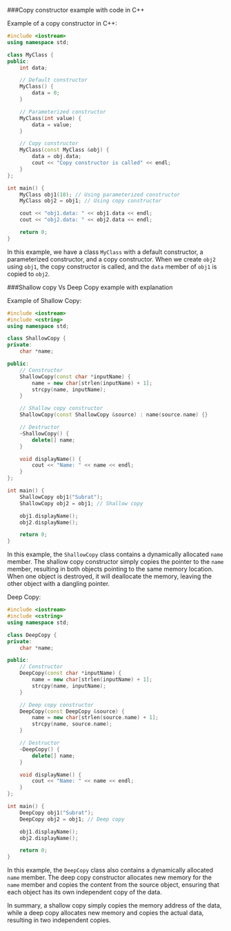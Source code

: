 ###Copy constructor example with code in C++

Example of a copy constructor in C++:

```cpp
#include <iostream>
using namespace std;

class MyClass {
public:
    int data;

    // Default constructor
    MyClass() {
        data = 0;
    }

    // Parameterized constructor
    MyClass(int value) {
        data = value;
    }

    // Copy constructor
    MyClass(const MyClass &obj) {
        data = obj.data;
        cout << "Copy constructor is called" << endl;
    }
};

int main() {
    MyClass obj1(10); // Using parameterized constructor
    MyClass obj2 = obj1; // Using copy constructor

    cout << "obj1.data: " << obj1.data << endl;
    cout << "obj2.data: " << obj2.data << endl;

    return 0;
}
```

In this example, we have a class `MyClass` with a default constructor, a parameterized constructor, and a copy constructor. When we create `obj2` using `obj1`, the copy constructor is called, and the `data` member of `obj1` is copied to `obj2`.

###Shallow copy Vs Deep Copy example with explanation

Example of Shallow Copy:
```cpp
#include <iostream>
#include <cstring>
using namespace std;

class ShallowCopy {
private:
    char *name;

public:
    // Constructor
    ShallowCopy(const char *inputName) {
        name = new char[strlen(inputName) + 1];
        strcpy(name, inputName);
    }

    // Shallow copy constructor
    ShallowCopy(const ShallowCopy &source) : name(source.name) {}

    // Destructor
    ~ShallowCopy() {
        delete[] name;
    }

    void displayName() {
        cout << "Name: " << name << endl;
    }
};

int main() {
    ShallowCopy obj1("Subrat");
    ShallowCopy obj2 = obj1; // Shallow copy

    obj1.displayName();
    obj2.displayName();

    return 0;
}
```

In this example, the `ShallowCopy` class contains a dynamically allocated `name` member. The shallow copy constructor simply copies the pointer to the `name` member, resulting in both objects pointing to the same memory location. When one object is destroyed, it will deallocate the memory, leaving the other object with a dangling pointer.

Deep Copy:
```cpp
#include <iostream>
#include <cstring>
using namespace std;

class DeepCopy {
private:
    char *name;

public:
    // Constructor
    DeepCopy(const char *inputName) {
        name = new char[strlen(inputName) + 1];
        strcpy(name, inputName);
    }

    // Deep copy constructor
    DeepCopy(const DeepCopy &source) {
        name = new char[strlen(source.name) + 1];
        strcpy(name, source.name);
    }

    // Destructor
    ~DeepCopy() {
        delete[] name;
    }

    void displayName() {
        cout << "Name: " << name << endl;
    }
};

int main() {
    DeepCopy obj1("Subrat");
    DeepCopy obj2 = obj1; // Deep copy

    obj1.displayName();
    obj2.displayName();

    return 0;
}
```

In this example, the `DeepCopy` class also contains a dynamically allocated `name` member. The deep copy constructor allocates new memory for the `name` member and copies the content from the source object, ensuring that each object has its own independent copy of the data.

In summary, a shallow copy simply copies the memory address of the data, while a deep copy allocates new memory and copies the actual data, resulting in two independent copies.